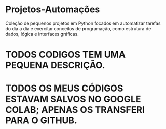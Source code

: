 # Projetos-Automações
Coleção de pequenos projetos em Python focados em automatizar tarefas do dia a dia e exercitar conceitos de programação, como estrutura de dados, lógica e interfaces gráficas.

# TODOS CODIGOS TEM UMA PEQUENA DESCRIÇÃO.
# TODOS OS MEUS CÓDIGOS ESTAVAM SALVOS NO GOOGLE COLAB; APENAS OS TRANSFERI PARA O GITHUB.
